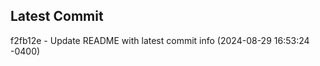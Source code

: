 
## Latest Commit
f2fb12e - Update README with latest commit info (2024-08-29 16:53:24 -0400) <Yunxi-Zhou>
